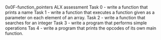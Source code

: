 0x0F-function_pointers ALX assessment
Task 0 - write a function that prints a name
Task 1 - write a function that executes a function given as a parameter on each element of an array.
Task 2 - write a function that searches for an integer
Task 3 - write a program that performs simple operations
Tas 4 - write a program that prints the opcodes of its own main function.
